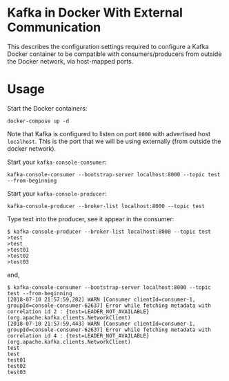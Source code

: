 # Kafka in Docker With External Communication

This describes the configuration settings required to configure a Kafka Docker container to be compatible with consumers/producers from outside the Docker network, via host-mapped ports.

# Usage

Start the Docker containers:

```
docker-compose up -d
```

Note that Kafka is configured to listen on port `8000` with advertised host `localhost`.  This is the port that we will be using externally (from outside the docker network).

Start your `kafka-console-consumer`:

```
kafka-console-consumer --bootstrap-server localhost:8000 --topic test --from-beginning
```

Start your `kafka-console-producer`:

```
kafka-console-producer --broker-list localhost:8000 --topic test
```

Type text into the producer, see it appear in the consumer:

```
$ kafka-console-producer --broker-list localhost:8000 --topic test
>test
>test
>test01
>test02
>test03
```

and,

```
$ kafka-console-consumer --bootstrap-server localhost:8000 --topic test --from-beginning
[2018-07-10 21:57:59,282] WARN [Consumer clientId=consumer-1, groupId=console-consumer-62637] Error while fetching metadata with correlation id 2 : {test=LEADER_NOT_AVAILABLE} (org.apache.kafka.clients.NetworkClient)
[2018-07-10 21:57:59,443] WARN [Consumer clientId=consumer-1, groupId=console-consumer-62637] Error while fetching metadata with correlation id 4 : {test=LEADER_NOT_AVAILABLE} (org.apache.kafka.clients.NetworkClient)
test
test
test01
test02
test03
```

